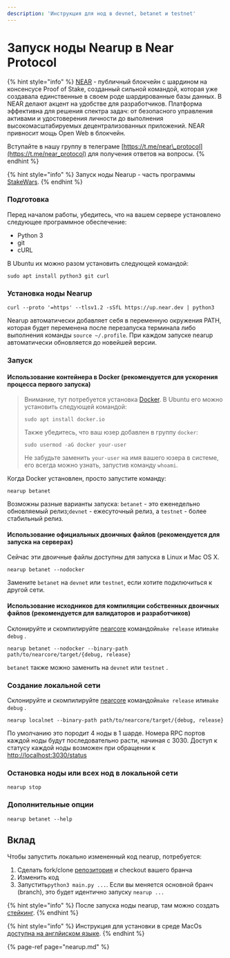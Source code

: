 ```yaml
---
description: 'Инструкция для нод в devnet, betanet и testnet'
---
```


# Запуск ноды Nearup в Near Protocol

{% hint style="info" %}
[NEAR](https://near.org/) - публичный блокчейн с шардином на консенсусе Proof of Stake, созданный сильной командой, которая уже создавала единственные в своем роде шардированные базы данных. В NEAR делают акцент на удобстве для разработчиков. Платформа эффективна для решения спектра задач: от безопасного управления активами и удостоверения личности до выполнения высокомасштабируемых децентрализованных приложений. NEAR привносит мощь Open Web в блокчейн.

Вступайте в нашу группу в телеграме [https://t.me/near\_protocol](https://t.me/near_protocol) для получения ответов на вопросы.
{% endhint %}

{% hint style="info" %}
Запуск ноды Nearup - часть программы [StakeWars](https://nodes.cryptasutra.com/near-protocol/stakewars).
{% endhint %}

### Подготовка

Перед началом работы, убедитесь, что на вашем сервере установлено следующее программное обеспечение:

* Python 3
* git 
* cURL 

В Ubuntu их можно разом установить следующей командой:

```text
sudo apt install python3 git curl
```

### Установка ноды Nearup

```text
curl --proto '=https' --tlsv1.2 -sSfL https://up.near.dev | python3
```

Nearup автоматически добавляет себя в переменную окружения PATH, которая будет переменена после перезапуска терминала либо выполнения команды `source ~/.profile`. При каждом запуске nearup автоматически обновляется до новейшей версии.

### Запуск

#### Использование контейнера в Docker \(рекомендуется для ускорения процесса первого запуска\)

> Внимание, тут потребуется установка [Docker](https://docs.docker.com/get-docker/). В Ubuntu его можно установить следующей командой:
>
> ```text
> sudo apt install docker.io
> ```
>
> Также убедитесь, что ваш юзер добавлен в группу `docker`:
>
> ```text
> sudo usermod -aG docker your-user
> ```
>
> Не забудьте заменить `your-user` на имя вашего юзера в системе, его всегда можно узнать, запустив команду `whoami`.

Когда Docker установлен, просто запустите команду:

```text
nearup betanet
```

Возможны разные варианты запуска: `betanet` - это еженедельно обновляемый релиз;`devnet` - ежесуточный релиз, а `testnet` - более стабильный релиз.

#### Использование официальных двоичных файлов \(рекомендуется для запуска на серверах\)

Сейчас эти двоичные файлы доступны для запуска в Linux и Mac OS X.

```text
nearup betanet --nodocker
```

Замените `betanet` на `devnet` или `tеstnet`, если хотите подключиться к другой сети.

#### Использование исходников для компиляции собственных двоичных файлов \(рекомендуется для валидаторов и разработчиков\)

Склонируйте и скомпилируйте [nearcore](https://github.com/nearprotocol/nearcore) командой`make release` или`make debug` .

```text
nearup betanet --nodocker --binary-path path/to/nearcore/target/{debug, release}
```

`betanet` также можно заменить на `devnet` или `testnet` .

### Создание локальной сети

Склонируйте и скомпилируйте [nearcore](https://github.com/nearprotocol/nearcore) командой`make release` или`make debug` .

```text
nearup localnet --binary-path path/to/nearcore/target/{debug, release}
```

По умолчанию это породит 4 ноды в 1 шарде. Номера RPC портов каждой ноды будут последовательно расти, начиная с 3030. Доступ к статусу каждой ноды возможен при обращении к [http://localhost:3030/status](http://localhost:3030/status)

### Остановка ноды или всех нод в локальной сети

```text
nearup stop
```

### Дополнительные опции

```text
nearup betanet --help
```

## Вклад

Чтобы запустить локально измененный код nearup, потребуется:

1. Сделать fork/clone [репозитория](https://github.com/near/nearup) и checkout вашего бранча
2. Изменить код
3. Запустить`python3 main.py ...`. Если вы меняется основной бранч \(branch\), это будет идентично запуску `nearup ...`

{% hint style="info" %}
После запуска ноды nearup, там можно создать [стейкинг](https://nodes.cryptasutra.com/near-protocol/staking).
{% endhint %}

{% hint style="info" %}
Инструкция для установки в среде MacOs [доступна на англйиском языке](https://github.com/near/nearup#run-nearup-on-macos).
{% endhint %}

{% page-ref page="nearup.md" %}



